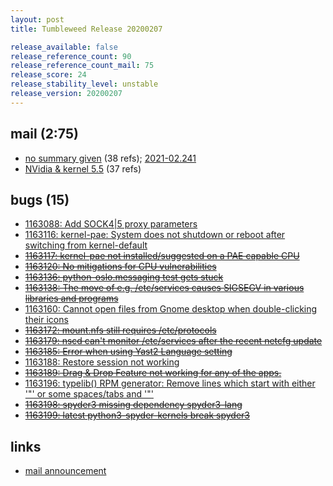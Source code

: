 ```yaml
---
layout: post
title: Tumbleweed Release 20200207

release_available: false
release_reference_count: 90
release_reference_count_mail: 75
release_score: 24
release_stability_level: unstable
release_version: 20200207
---
```


## mail (2:75)

- [no summary given](https://github.com/boombatower/tumbleweed-review/issues/10) (38 refs); [2021-02.241](https://github.com/boombatower/tumbleweed-review/issues/10)
- [NVidia & kernel 5.5](https://lists.opensuse.org/opensuse-factory/2020-02/msg00242.html) (37 refs)

## bugs (15)

<!--more-->

- [1163088: Add SOCK4|5 proxy parameters](https://bugzilla.opensuse.org/show_bug.cgi?id=1163088)
- [1163116: kernel-pae: System does not shutdown or reboot after switching from kernel-default](https://bugzilla.opensuse.org/show_bug.cgi?id=1163116)
- ~~[1163117: kernel-pae not installed/suggested on a PAE capable CPU](https://bugzilla.opensuse.org/show_bug.cgi?id=1163117)~~
- ~~[1163120: No mitigations for CPU vulnerabilities](https://bugzilla.opensuse.org/show_bug.cgi?id=1163120)~~
- ~~[1163136: python-oslo.messaging test gets stuck](https://bugzilla.opensuse.org/show_bug.cgi?id=1163136)~~
- ~~[1163138: The move of e.g. /etc/services causes SIGSEGV in various libraries and programs](https://bugzilla.opensuse.org/show_bug.cgi?id=1163138)~~
- [1163160: Cannot open files from Gnome desktop when double-clicking their icons](https://bugzilla.opensuse.org/show_bug.cgi?id=1163160)
- ~~[1163172: mount.nfs still requires /etc/protocols](https://bugzilla.opensuse.org/show_bug.cgi?id=1163172)~~
- ~~[1163179: nscd can't monitor /etc/services after the recent netcfg update](https://bugzilla.opensuse.org/show_bug.cgi?id=1163179)~~
- ~~[1163185: Error when using Yast2 Language setting](https://bugzilla.opensuse.org/show_bug.cgi?id=1163185)~~
- [1163188: Restore session not working](https://bugzilla.opensuse.org/show_bug.cgi?id=1163188)
- ~~[1163189: Drag & Drop Feature not working for any of the apps.](https://bugzilla.opensuse.org/show_bug.cgi?id=1163189)~~
- [1163196: typelib() RPM generator: Remove lines which start with either '"' or some spaces/tabs and '"'](https://bugzilla.opensuse.org/show_bug.cgi?id=1163196)
- ~~[1163198: spyder3 missing dependency  spyder3-lang](https://bugzilla.opensuse.org/show_bug.cgi?id=1163198)~~
- ~~[1163199: latest python3-spyder-kernels break spyder3](https://bugzilla.opensuse.org/show_bug.cgi?id=1163199)~~



## links

- [mail announcement](https://github.com/boombatower/tumbleweed-review/issues/10)
